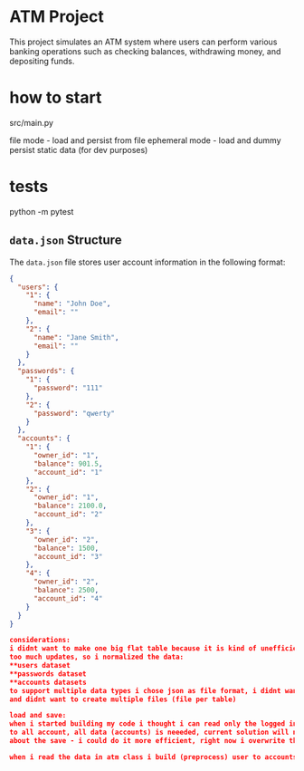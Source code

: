 # ATM Project

This project simulates an ATM system where users can perform various banking operations such as checking balances, withdrawing money, and depositing funds.

# how to start
src/main.py

file mode - load and persist from file
ephemeral mode - load and dummy persist static data (for dev purposes)

# tests
python -m pytest

## `data.json` Structure

The `data.json` file stores user account information in the following format:

```json
{
  "users": {
    "1": {
      "name": "John Doe",
      "email": ""
    },
    "2": {
      "name": "Jane Smith",
      "email": ""
    }
  },
  "passwords": {
    "1": {
      "password": "111"
    },
    "2": {
      "password": "qwerty"
    }
  },
  "accounts": {
    "1": {
      "owner_id": "1",
      "balance": 901.5,
      "account_id": "1"
    },
    "2": {
      "owner_id": "1",
      "balance": 2100.0,
      "account_id": "2"
    },
    "3": {
      "owner_id": "2",
      "balance": 1500,
      "account_id": "3"
    },
    "4": {
      "owner_id": "2",
      "balance": 2500,
      "account_id": "4"
    }
  }
}

considerations:
i didnt want to make one big flat table because it is kind of unefficient and when a change happens it requires
too much updates, so i normalized the data:
**users dataset
**passwords dataset
**accounts datasets
to support multiple data types i chose json as file format, i didnt want to use csv and build costum reader
and didnt want to create multiple files (file per table)

load and save:
when i started building my code i thought i can read only the logged in user data but because i want to support money transfer
to all account, all data (accounts) is neeeded, current solution will not scale for tons of users (OOM).
about the save - i could do it more efficient, right now i overwrite the file, i could save the delta and make a partial update - because it is file based and not a real data bases i dont think there is a benfit to do it.

when i read the data in atm class i build (preprocess) user to accounts dictionary (index) - this way i can answer the get balance in O(1), the dict point on the accoutnt obj so when i deposit/withdraw money the data is updationg in index as well.


